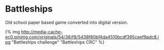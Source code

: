 Battleships
===========

Old school paper based game converted into digital version.

{% img http://media-cache-ec0.pinimg.com/originals/54/38/f8/5438f80bf4da4510bcdf395ceef9adc8.jpg "Battleships challenge" "Battleships CRC" %}


